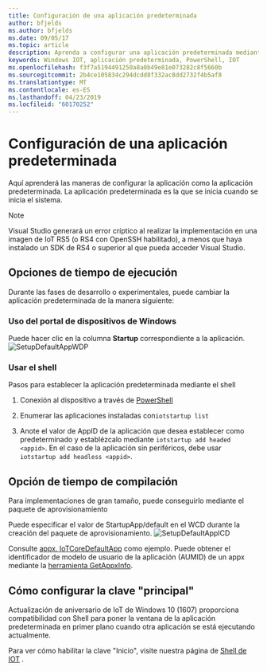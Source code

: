 ```yaml
---
title: Configuración de una aplicación predeterminada
author: bfjelds
ms.author: bfjelds
ms.date: 09/05/17
ms.topic: article
description: Aprenda a configurar una aplicación predeterminada mediante el portal de dispositivos de Windows o el shell.
keywords: Windows IOT, aplicación predeterminada, PowerShell, IOT
ms.openlocfilehash: f3f7a5194491250a8a0b49e81e073282c8f5660b
ms.sourcegitcommit: 2b4ce105834c294dcdd8f332ac8dd2732f4b5af8
ms.translationtype: MT
ms.contentlocale: es-ES
ms.lasthandoff: 04/23/2019
ms.locfileid: "60170252"
---
```

# <a name="setup-a-default-app"></a>Configuración de una aplicación predeterminada
Aquí aprenderá las maneras de configurar la aplicación como la aplicación predeterminada. La aplicación predeterminada es la que se inicia cuando se inicia el sistema.  

> [!NOTE]
> Visual Studio generará un error críptico al realizar la implementación en una imagen de IoT RS5 (o RS4 con OpenSSH habilitado), a menos que haya instalado un SDK de RS4 o superior al que pueda acceder Visual Studio.

## <a name="runtime-options"></a>Opciones de tiempo de ejecución

Durante las fases de desarrollo o experimentales, puede cambiar la aplicación predeterminada de la manera siguiente:

### <a name="using-windows-device-portal"></a>Uso del portal de dispositivos de Windows

Puede hacer clic en la columna **Startup** correspondiente a la aplicación.
![SetupDefaultAppWDP](../media/SetupDefaultApp/DefaultAppWDP.png)

### <a name="using-the-shell"></a>Usar el shell

Pasos para establecer la aplicación predeterminada mediante el shell 

1. Conexión al dispositivo a través de [PowerShell](../connect-your-device/PowerShell.md)

2. Enumerar las aplicaciones instaladas con`iotstartup list`

3. Anote el valor de AppID de la aplicación que desea establecer como predeterminado y establézcalo mediante `iotstartup add headed <appid>`. En el caso de la aplicación sin periféricos, debe usar `iotstartup add headless <appid>`.


## <a name="build-time-option"></a>Opción de tiempo de compilación

Para implementaciones de gran tamaño, puede conseguirlo mediante el paquete de aprovisionamiento

Puede especificar el valor de StartupApp/default en el WCD durante la creación del paquete de aprovisionamiento.
![SetupDefaultAppICD](../media/SetupDefaultApp/DefaultAppICD.png)

Consulte [appx. IoTCoreDefaultApp](https://github.com/ms-iot/iot-adk-addonkit/tree/master/Workspace/Source-arm/Packages/Appx.IoTCoreDefaultApp/customizations.xml) como ejemplo. Puede obtener el identificador de modelo de usuario de la aplicación (AUMID) de un appx mediante la [herramienta GetAppxInfo](https://github.com/ms-iot/iot-adk-addonkit/tree/master/Tools/GetAppxInfo.exe).

## <a name="how-to-configure-home-key"></a>Cómo configurar la clave "principal"

Actualización de aniversario de IoT de Windows 10 (1607) proporciona compatibilidad con Shell para poner la ventana de la aplicación predeterminada en primer plano cuando otra aplicación se está ejecutando actualmente.

Para ver cómo habilitar la clave "Inicio", visite nuestra página de [Shell de IOT](https://docs.microsoft.com/windows/iot-core/develop-your-app/iotcoreshell#switching-between-apps-with-hid-injection-keys) .
